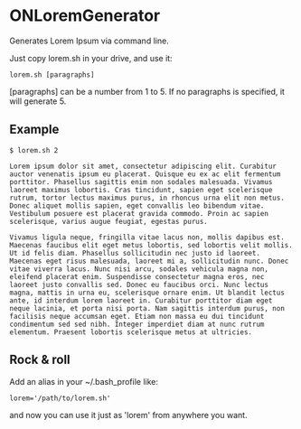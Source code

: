 ONLoremGenerator
================

Generates Lorem Ipsum via command line.

Just copy lorem.sh in your drive, and use it:

```
lorem.sh [paragraphs]
```

[paragraphs] can be a number from 1 to 5. If no paragraphs is specified, it will generate 5.

Example
------------

```
$ lorem.sh 2

Lorem ipsum dolor sit amet, consectetur adipiscing elit. Curabitur auctor venenatis ipsum eu placerat. Quisque eu ex ac elit fermentum porttitor. Phasellus sagittis enim non sodales malesuada. Vivamus laoreet maximus lobortis. Cras tincidunt, sapien eget scelerisque rutrum, tortor lectus maximus purus, in rhoncus urna elit non metus. Donec aliquet mollis sapien, eget convallis leo bibendum vitae. Vestibulum posuere est placerat gravida commodo. Proin ac sapien scelerisque, varius augue feugiat, egestas purus.

Vivamus ligula neque, fringilla vitae lacus non, mollis dapibus est. Maecenas faucibus elit eget metus lobortis, sed lobortis velit mollis. Ut id felis diam. Phasellus sollicitudin nec justo id laoreet. Maecenas eget risus malesuada, laoreet mi a, sollicitudin nunc. Donec vitae viverra lacus. Nunc nisi arcu, sodales vehicula magna non, eleifend placerat enim. Suspendisse consectetur magna eros, nec laoreet justo convallis sed. Donec eu faucibus orci. Nunc lectus magna, mattis in urna eu, scelerisque ornare enim. Ut blandit lectus ante, id interdum lorem laoreet in. Curabitur porttitor diam eget neque lacinia, et porta nisi porta. Nam sagittis interdum purus, non facilisis neque accumsan eget. Etiam non massa eu dui tincidunt condimentum sed sed nibh. Integer imperdiet diam at nunc rutrum elementum. Praesent lobortis scelerisque metus at ultricies.

```


Rock & roll
----------------

Add an alias in your ~/.bash_profile like:

```
lorem='/path/to/lorem.sh'
```

and now you can use it just as 'lorem' from anywhere you want.
